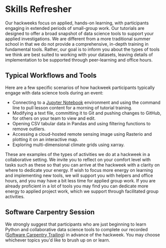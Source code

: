 # Skills Refresher

Our hackweeks focus on applied, hands-on learning, with participants engaging in
extended periods of small-group work. Our tutorials are designed to offer a
broad snapshot of data science tools to support your applied investigations. We
are different from a more traditional summer school in that we do not provide a
comprehensive, in-depth training in fundamental tools. Rather, our goal is to
inform you about the types of tools we think are best suited to working with
your datasets, leaving details of implementation to be supported through
peer-learning and office hours.

## Typical Workflows and Tools

Here are a few specific scenarios of how hackweek participants typically engage
with data science tools during an event:

* Connecting to a [Jupyter Notebook](https://jupyter.org/) environment and using
  the command line to pull lesson content for a morning of tutorial training.
* Modifying a text file, committing it to Git and pushing changes to GitHub, for
  others on your team to view and edit.
* Opening CSV tabular data in Pandas and using filtering functions to remove
  outliers.
* Accessing a cloud-hosted remote sensing image using Rasterio and plotting it
  on an interactive map.
* Exploring multi-dimensional climate grids using xarray.

These are examples of the types of activities we do at a hackweek in a
collaborative setting. We invite you to reflect on your comfort level with tasks
such as these so that you can arrive at the hackweek with a clarity on where to
dedicate your energy. If wish to focus more energy on learning and implementing
new tools, we will support you with helpers and office hours, and you may have a
bit less time for applied group work. If you are already proficient in a lot of
tools you may find you can dedicate more energy to applied project work, which
we support through facilitated group activities.

## Software Carpentry Session

We strongly suggest that participants who are just beginning to learn Python and
collaborative data science tools to complete our
recorded ([Software Carpentry Trailing](./skills-refresher/swc)) in advance of the hackweek. You
may choose whichever topics you'd like to brush up on or learn.
